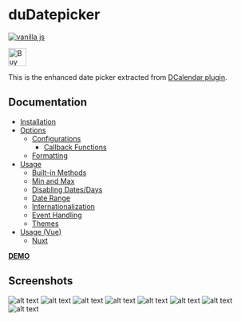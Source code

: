 duDatepicker
=========
[![vanilla js](https://img.shields.io/npm/dt/@dmuy/datepicker?style=flat-square)](https://www.npmjs.com/package/@dmuy/datepicker)

<a href='https://ko-fi.com/dionleeuy' target='_blank'><img height='36' style='border:0px;height:36px;' src='https://cdn.ko-fi.com/cdn/kofi1.png?v=3' border='0' alt='Buy Me a Coffee at ko-fi.com' /></a>

This is the enhanced date picker extracted from [DCalendar plugin](https://github.com/dmuy/DCalendar).

## Documentation
* [Installation](https://github.com/dmuy/duDatepicker/wiki/Installation)
* [Options](https://github.com/dmuy/duDatepicker/wiki/Options)
  * [Configurations](https://github.com/dmuy/duDatepicker/wiki/Options#configurations)
    * [Callback Functions](https://github.com/dmuy/duDatepicker/wiki/Options#callback-functions)
  * [Formatting](https://github.com/dmuy/duDatepicker/wiki/Options#formatting)
* [Usage](https://github.com/dmuy/duDatepicker/wiki/Usage)
  * [Built-in Methods](https://github.com/dmuy/duDatepicker/wiki/Usage#usable-built-in-methods)
  * [Min and Max](https://github.com/dmuy/duDatepicker/wiki/Usage#min-and-max)
  * [Disabling Dates/Days](https://github.com/dmuy/duDatepicker/wiki/Usage#disabling-specific-dates-andor-days)
  * [Date Range](https://github.com/dmuy/duDatepicker/wiki/Usage#date-range)
  * [Internationalization](https://github.com/dmuy/duDatepicker/wiki/Usage#internationalization)
  * [Event Handling](https://github.com/dmuy/duDatepicker/wiki/Usage#event-handling)
  * [Themes](https://github.com/dmuy/duDatepicker/wiki/Usage#themes)
* [Usage (Vue)](https://github.com/dmuy/duDatepicker/wiki/Usage-(Vue))
  * [Nuxt](https://github.com/dmuy/duDatepicker/wiki/Usage-(Vue)#nuxt)

[**DEMO**](https://dmuy.github.io/duDatepicker/)

## Screenshots
![alt text](https://i.imgur.com/cBFuALu.png "Date picker")
![alt text](https://i.imgur.com/DHtNcEN.png "with Clear button")
![alt text](https://i.imgur.com/iBYl49d.png "Months view")
![alt text](https://i.imgur.com/wgvJYCf.png "Years view")
![alt text](https://i.imgur.com/cezrhRv.png "Date range mode")
![alt text](https://i.imgur.com/KZxDxsW.png "Dark theme")
![alt text](https://i.imgur.com/Gqt8UzL.png "Inline date picker")
![alt text](https://i.imgur.com/5YfbZm9.png "Inline range date picker")
